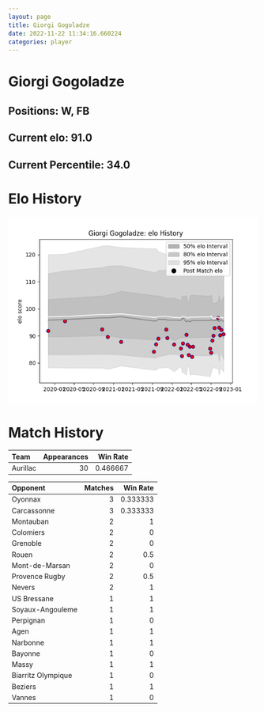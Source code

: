```yaml
---  
layout: page  
title: Giorgi Gogoladze  
date: 2022-11-22 11:34:16.660224  
categories: player  
---
```

# Giorgi Gogoladze

## Positions: W, FB

## Current elo: 91.0

## Current Percentile: 34.0

# Elo History


![elo history](history_GiorgiGogoladze.png)
# Match History


| Team     |   Appearances |   Win Rate |
|:---------|--------------:|-----------:|
| Aurillac |            30 |   0.466667 |

| Opponent           |   Matches |   Win Rate |
|:-------------------|----------:|-----------:|
| Oyonnax            |         3 |   0.333333 |
| Carcassonne        |         3 |   0.333333 |
| Montauban          |         2 |   1        |
| Colomiers          |         2 |   0        |
| Grenoble           |         2 |   0        |
| Rouen              |         2 |   0.5      |
| Mont-de-Marsan     |         2 |   0        |
| Provence Rugby     |         2 |   0.5      |
| Nevers             |         2 |   1        |
| US Bressane        |         1 |   1        |
| Soyaux-Angouleme   |         1 |   1        |
| Perpignan          |         1 |   0        |
| Agen               |         1 |   1        |
| Narbonne           |         1 |   1        |
| Bayonne            |         1 |   0        |
| Massy              |         1 |   1        |
| Biarritz Olympique |         1 |   0        |
| Beziers            |         1 |   1        |
| Vannes             |         1 |   0        |